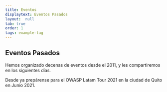 ```yaml
---
title: Eventos
displaytext: Eventos Pasados
layout:  null
tab: true
order: 1
tags: example-tag
---
```


## Eventos Pasados

Hemos organizado decenas de eventos desde el 2011, y les compartiremos en los siguientes días.

Desde ya prepárense para el OWASP Latam Tour 2021 en la ciudad de Quito en Junio 2021.
